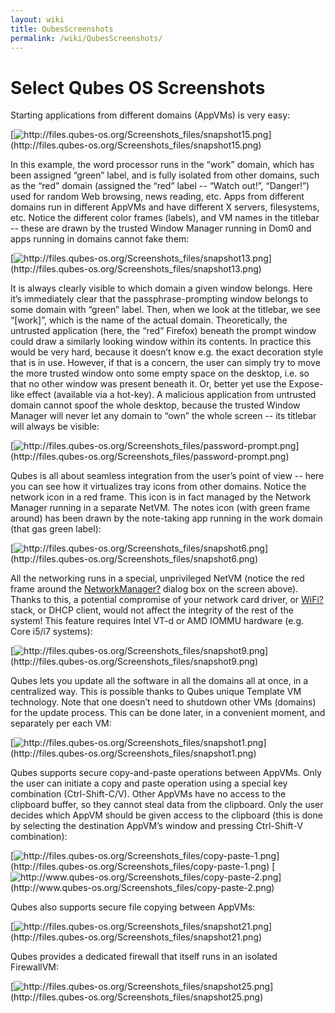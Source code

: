 ```yaml
---
layout: wiki
title: QubesScreenshots
permalink: /wiki/QubesScreenshots/
---
```


Select Qubes OS Screenshots
===========================

Starting applications from different domains (AppVMs) is very easy:

[![](http://files.qubes-os.org/Screenshots_files/snapshot15.png "http://files.qubes-os.org/Screenshots_files/snapshot15.png")](http://files.qubes-os.org/Screenshots_files/snapshot15.png)

In this example, the word processor runs in the “work” domain, which has been assigned “green” label, and is fully isolated from other domains, such as the “red” domain (assigned the “red” label -- “Watch out!”, “Danger!”) used for random Web browsing, news reading, etc. Apps from different domains run in different AppVMs and have different X servers, filesystems, etc. Notice the different color frames (labels), and VM names in the titlebar -- these are drawn by the trusted Window Manager running in Dom0 and apps running in domains cannot fake them:

[![](http://files.qubes-os.org/Screenshots_files/snapshot13.png "http://files.qubes-os.org/Screenshots_files/snapshot13.png")](http://files.qubes-os.org/Screenshots_files/snapshot13.png)

It is always clearly visible to which domain a given window belongs. Here it’s immediately clear that the passphrase-prompting window belongs to some domain with “green” label. Then, when we look at the titlebar, we see “[work]”, which is the name of the actual domain. Theoretically, the untrusted application (here, the “red” Firefox) beneath the prompt window could draw a similarly looking window within its contents. In practice this would be very hard, because it doesn’t know e.g. the exact decoration style that is in use. However, if that is a concern, the user can simply try to move the more trusted window onto some empty space on the desktop, i.e. so that no other window was present beneath it. Or, better yet use the Expose-like effect (available via a hot-key). A malicious application from untrusted domain cannot spoof the whole desktop, because the trusted Window Manager will never let any domain to “own” the whole screen -- its titlebar will always be visible:

[![](http://files.qubes-os.org/Screenshots_files/password-prompt.png "http://files.qubes-os.org/Screenshots_files/password-prompt.png")](http://files.qubes-os.org/Screenshots_files/password-prompt.png)

Qubes is all about seamless integration from the user’s point of view -- here you can see how it virtualizes tray icons from other domains. Notice the network icon in a red frame. This icon is in fact managed by the Network Manager running in a separate NetVM. The notes icon (with green frame around) has been drawn by the note-taking app running in the work domain (that gas green label):

[![](http://files.qubes-os.org/Screenshots_files/snapshot6.png "http://files.qubes-os.org/Screenshots_files/snapshot6.png")](http://files.qubes-os.org/Screenshots_files/snapshot6.png)

All the networking runs in a special, unprivileged NetVM (notice the red frame around the [NetworkManager?](/wiki/NetworkManager) dialog box on the screen above). Thanks to this, a potential compromise of your network card driver, or [WiFi?](/wiki/WiFi) stack, or DHCP client, would not affect the integrity of the rest of the system! This feature requires Intel VT-d or AMD IOMMU hardware (e.g. Core i5/i7 systems):

[![](http://files.qubes-os.org/Screenshots_files/snapshot9.png "http://files.qubes-os.org/Screenshots_files/snapshot9.png")](http://files.qubes-os.org/Screenshots_files/snapshot9.png)

Qubes lets you update all the software in all the domains all at once, in a centralized way. This is possible thanks to Qubes unique Template VM technology. Note that one doesn’t need to shutdown other VMs (domains) for the update process. This can be done later, in a convenient moment, and separately per each VM:

[![](http://files.qubes-os.org/Screenshots_files/snapshot1.png "http://files.qubes-os.org/Screenshots_files/snapshot1.png")](http://files.qubes-os.org/Screenshots_files/snapshot1.png)

Qubes supports secure copy-and-paste operations between AppVMs. Only the user can initiate a copy and paste operation using a special key combination (Ctrl-Shift-C/V). Other AppVMs have no access to the clipboard buffer, so they cannot steal data from the clipboard. Only the user decides which AppVM should be given access to the clipboard (this is done by selecting the destination AppVM’s window and pressing Ctrl-Shift-V combination):

[![](http://files.qubes-os.org/Screenshots_files/copy-paste-1.png "http://files.qubes-os.org/Screenshots_files/copy-paste-1.png")](http://files.qubes-os.org/Screenshots_files/copy-paste-1.png) [![](http://www.qubes-os.org/Screenshots_files/copy-paste-2.png "http://www.qubes-os.org/Screenshots_files/copy-paste-2.png")](http://www.qubes-os.org/Screenshots_files/copy-paste-2.png)

Qubes also supports secure file copying between AppVMs:

[![](http://files.qubes-os.org/Screenshots_files/snapshot21.png "http://files.qubes-os.org/Screenshots_files/snapshot21.png")](http://files.qubes-os.org/Screenshots_files/snapshot21.png)

Qubes provides a dedicated firewall that itself runs in an isolated FirewallVM:

[![](http://files.qubes-os.org/Screenshots_files/snapshot25.png "http://files.qubes-os.org/Screenshots_files/snapshot25.png")](http://files.qubes-os.org/Screenshots_files/snapshot25.png)
